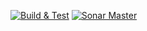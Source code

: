 [![Build & Test](https://github.com/cap-sdebbich/CI-Sample/actions/workflows/Build_Test.yml/badge.svg)](https://github.com/cap-sdebbich/CI-Sample/actions/workflows/Build_Test.yml)
[![Sonar Master](https://github.com/cap-sdebbich/CI-Sample/actions/workflows/SonarMaster.yml/badge.svg)](https://github.com/cap-sdebbich/CI-Sample/actions/workflows/SonarMaster.yml)
